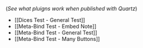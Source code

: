 (*See what pluigns work when published with Quartz*)
- [[Dices Test - General Test]] 
- [[Meta-Bind Test - Embed Note]] 
- [[Meta-Bind Test - General Test]] 
- [[Meta-Bind Test - Many Buttons]] 